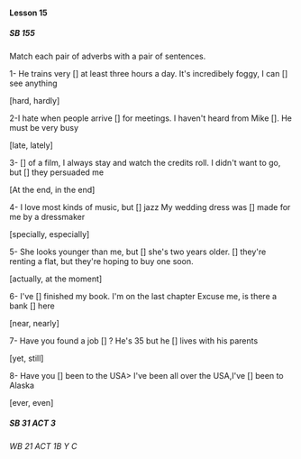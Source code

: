 #### Lesson 15

##### SB 155

Match each pair of adverbs with a pair of sentences.

1- He trains very [] at least three hours a day.
It's incredibely foggy, I can [] see anything

[hard, hardly]

2-I hate when people arrive [] for meetings. I haven't heard from Mike
[]. He must be very busy

[late, lately]

3- [] of a film, I always stay and watch the credits roll.
I didn't want to go, but [] they persuaded me

[At the end, in the end]

4- I love most kinds of music, but [] jazz
My wedding dress was [] made for me by a dressmaker

[specially, especially]

5- She looks younger than me, but [] she's two years older.
[] they're renting a flat, but they're hoping to buy one soon.

[actually, at the moment]

6- I've [] finished my book. I'm on the last chapter
Excuse me, is there a bank [] here

[near, nearly]

7- Have you found a job [] ?
He's 35 but he [] lives with his parents

[yet, still]

8- Have you [] been to the USA>
I've been all over the USA,I've [] been to Alaska

[ever, even]






##### SB 31 ACT 3







###### WB 21 ACT 1B Y C
